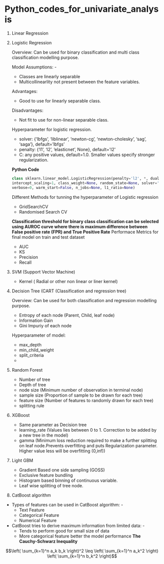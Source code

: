﻿# Python_codes_for_univariate_analysis
 
1. Linear Regression
2. Logistic Regression

   Overview:
   Can be used for binary classification and multi class classification modelling purpose.

   Model Assumptions: -
   - Classes are linearly separable
   - Multicollinearlity not present between the feature variables.
   
   Advantages:
   - Good to use for linearly separable class.

   Disadvantages:
   - Not fit to use for non-linear separable class.
   
   Hyperparameter for logistic regression.
   - solver: {‘lbfgs’, ‘liblinear’, ‘newton-cg’, ‘newton-cholesky’, ‘sag’, ‘saga’}, default=’lbfgs’
   - penalty: {‘l1’, ‘l2’, ‘elasticnet’, None}, default='l2'
   - C: any positive values, default=1.0. Smaller values specify stronger regularization.

   **Python Code**
   ```python
   class sklearn.linear_model.LogisticRegression(penalty='l2', *, dual=False, tol=0.0001, C=1.0, fit_intercept=True,
   intercept_scaling=1, class_weight=None, random_state=None, solver='lbfgs', max_iter=100, multi_class='deprecated',
   verbose=0, warm_start=False, n_jobs=None, l1_ratio=None)
   ```
   Different Methods for tunning the hyperparameter of Logistic regression
   - GridSearchCV
   - Randomised Search CV
   
   **Classification threshold for binary class classification can be selected using AUROC curve where there is maximum difference between False positive rate (FPR) and True Positive Rate**
   Performace Metrics for final model on train and test dataset
   - AUC
   - KS
   - Precision
   - Recall
     
4. SVM (Support Vector Machine)
   - Kernel ( Radial or other non linear or liner kernel)
     
5. Decision Tree (CART (Classification and regression tree)

   Overview:
   Can be used for both classification and regression modelling purpose.
   
   - Entropy of each node (Parent, Child, leaf node)
   - Information Gain 
   - Gini Impuriy of each node

   Hyperparameter of model:
   - max_depth
   - min_child_weight
   - split_criteria
   - 
7. Random Forest
   - Number of tree
   - Depth of tree
   - node size (Minimum number of observation in terminal node)
   - sample size (Proportion of sample to be drawn for each tree)
   - feature size (Number of features to randomly drawn for each tree)
   - splitting rule
8. XGBoost
   - Same parameter as Decision tree
   - learning_rate (Values lies between 0 to 1. Correction to be added by a new tree in the model)
   - gamma (Minimum loss reduction required to make a further splitting on leaf node.Prevents overfitting and puts Regularization parameter. Higher value less will be overfitting (0,inf))
9. Light GBM
   - Gradient Based one side sampling (GOSS)
   - Exclusive feature bundling
   - Histogram based binning of continuous variable.
   - Leaf wise splitting of tree node.
10. CatBoost algorithm
   - Types of features can be used in CatBoost algorithm: -
      - Text Feature
      - Categorical Feature
      - Numerical Feature
   - CatBoost tries to derive maximum information from limited data: -
      - Tends to perform good for small size of data
      - More categorical feature better the model performance
**The Cauchy-Schwarz Inequality**

```math
\left( \sum_{k=1}^n a_k b_k \right)^2 \leq \left( \sum_{k=1}^n a_k^2 \right) \left( \sum_{k=1}^n b_k^2 \right)
```
